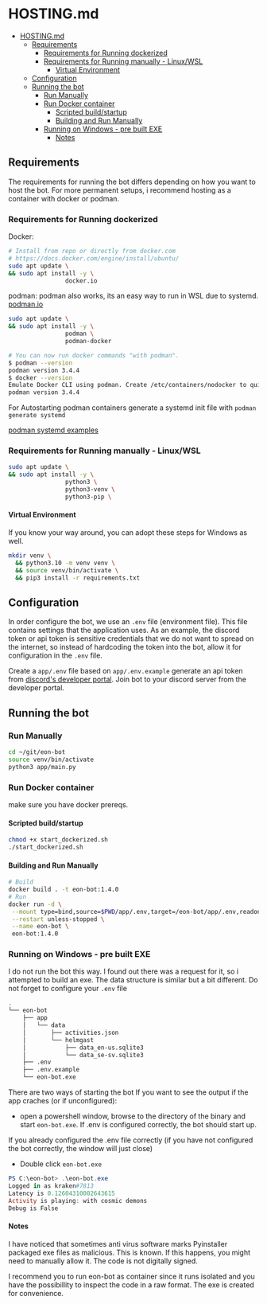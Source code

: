 # HOSTING.md

- [HOSTING.md](#hostingmd)
  - [Requirements](#requirements)
    - [Requirements for Running dockerized](#requirements-for-running-dockerized)
    - [Requirements for Running manually - Linux/WSL](#requirements-for-running-manually---linuxwsl)
      - [Virtual Environment](#virtual-environment)
  - [Configuration](#configuration)
  - [Running the bot](#running-the-bot)
    - [Run Manually](#run-manually)
    - [Run Docker container](#run-docker-container)
      - [Scripted build/startup](#scripted-buildstartup)
      - [Building and Run Manually](#building-and-run-manually)
    - [Running on Windows - pre built EXE](#running-on-windows---pre-built-exe)
      - [Notes](#notes)

## Requirements

The requirements for running the bot differs depending on how you want to host the bot.
For more permanent setups, i recommend hosting as a container with docker or podman.

### Requirements for Running dockerized

Docker:

```bash
# Install from repo or directly from docker.com
# https://docs.docker.com/engine/install/ubuntu/
sudo apt update \
&& sudo apt install -y \
                docker.io 
```

podman:
podman also works, its an easy way to run in WSL due to systemd. [podman.io](https://podman.io/)

```bash
sudo apt update \
&& sudo apt install -y \
                podman \
                podman-docker

# You can now run docker commands "with podman".
$ podman --version
podman version 3.4.4
$ docker --version
Emulate Docker CLI using podman. Create /etc/containers/nodocker to quiet msg.
podman version 3.4.4
```

For Autostarting podman containers generate a systemd init file with ```podman generate systemd```

[podman systemd examples](https://docs.podman.io/en/latest/markdown/podman-generate-systemd.1.html#examples)

### Requirements for Running manually - Linux/WSL

```bash
sudo apt update \
&& sudo apt install -y \
                python3 \
                python3-venv \
                python3-pip \

```

#### Virtual Environment

If you know your way around, you can adopt these steps for Windows as well.

```bash
mkdir venv \
  && python3.10 -m venv venv \
  && source venv/bin/activate \
  && pip3 install -r requirements.txt
```

## Configuration

In order configure the bot, we use an ```.env``` file (environment file).
This file contains settings that the application uses. As an example, the discord token or api token is sensitive credentials that we do not want to spread on the internet, so instead of hardcoding the token into the bot, allow it for configuration in the ```.env``` file.

Create a ```app/.env``` file based on ```app/.env.example```
generate an api token from [discord's developer portal](https://discord.com/developers/).
Join bot to your discord server from the developer portal.

## Running the bot

### Run Manually

```bash
cd ~/git/eon-bot
source venv/bin/activate
python3 app/main.py
```

### Run Docker container

make sure you have docker prereqs.

#### Scripted build/startup

```bash
chmod +x start_dockerized.sh
./start_dockerized.sh
```

#### Building and Run Manually

```bash
# Build
docker build . -t eon-bot:1.4.0
# Run
docker run -d \
 --mount type=bind,source=$PWD/app/.env,target=/eon-bot/app/.env,readonly \
 --restart unless-stopped \
 --name eon-bot \
 eon-bot:1.4.0

```

### Running on Windows - pre built EXE

I do not run the bot this way. I found out there was a request for it, so i attempted to build an exe.
The data structure is similar but a bit different. Do not forget to configure your ```.env``` file

```bash
.
└── eon-bot
    ├── app
    │   └── data
    │       ├── activities.json
    │       └── helmgast
    │           ├── data_en-us.sqlite3
    │           └── data_se-sv.sqlite3
    ├── .env
    ├── .env.example
    └── eon-bot.exe
```

There are two ways of starting the bot
If you want to see the output if the app craches (or if unconfigured):

- open a powershell window, browse to the directory of the binary and start ```eon-bot.exe```. If .env is configured correctly, the bot should start up.

If you already configured the .env file correctly (if you have not configured the bot correctly, the window will just close)

- Double click ```eon-bot.exe```


```powershell
PS C:\eon-bot> .\eon-bot.exe
Logged in as kraken#7813
Latency is 0.12604310002643615
Activity is playing: with cosmic demons
Debug is False
```

#### Notes

I have noticed that sometimes anti virus software marks Pyinstaller packaged exe files as malicious.
This is known. If this happens, you might need to manually allow it.
The code is not digitally signed.

I recommend you to run eon-bot as container since it runs isolated and you have the possibillity to inspect the code in a raw format.
The exe is created for convenience.